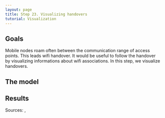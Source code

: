 ```yaml
---
layout: page
title: Step 23. Visualizing handovers
tutorial: Visualization
---
```


## Goals

Mobile nodes roam often between the communication range of access points. 
This leads wifi handover. It would be useful to follow the handover by 
visualizing informations about wifi associations. In this step, we visualize 
handovers.

## The model

## Results

Sources: <a srcfile="visualization/omnetpp.ini" />, <a srcfile="visualization/VisualizationH.ned" />
